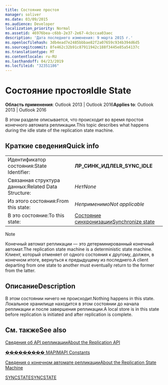 ```yaml
---
title: Состояние простоя
manager: soliver
ms.date: 03/09/2015
ms.audience: Developer
localization_priority: Normal
ms.assetid: 46976bea-c6bb-2e37-2e67-4cbccaa03aec
description: 'Дата последнего изменения: 9 марта 2015 г.'
ms.openlocfilehash: 3db4ead7e2485bbbae82f2a07659c934b394d6d5
ms.sourcegitcommit: 8fe462c32b91c87911942c188f3445e85a54137c
ms.translationtype: MT
ms.contentlocale: ru-RU
ms.lasthandoff: 04/23/2019
ms.locfileid: "32351186"
---
```

# <a name="idle-state"></a><span data-ttu-id="b4835-103">Состояние простоя</span><span class="sxs-lookup"><span data-stu-id="b4835-103">Idle State</span></span>

  
  
<span data-ttu-id="b4835-104">**Область применения**: Outlook 2013 | Outlook 2016</span><span class="sxs-lookup"><span data-stu-id="b4835-104">**Applies to**: Outlook 2013 | Outlook 2016</span></span> 
  
 <span data-ttu-id="b4835-105">В этом разделе описывается, что происходит во время простоя конечного автомата репликации.</span><span class="sxs-lookup"><span data-stu-id="b4835-105">This topic describes what happens during the idle state of the replication state machine.</span></span> 
  
## <a name="quick-info"></a><span data-ttu-id="b4835-106">Краткие сведения</span><span class="sxs-lookup"><span data-stu-id="b4835-106">Quick info</span></span>

|||
|:-----|:-----|
|<span data-ttu-id="b4835-107">Идентификатор состояния:</span><span class="sxs-lookup"><span data-stu-id="b4835-107">State Identifier:</span></span>  <br/> |<span data-ttu-id="b4835-108">**ЛР_СИНК_ИДЛЕ**</span><span class="sxs-lookup"><span data-stu-id="b4835-108">**LR_SYNC_IDLE**</span></span> <br/> |
|<span data-ttu-id="b4835-109">Связанная структура данных:</span><span class="sxs-lookup"><span data-stu-id="b4835-109">Related Data Structure:</span></span>  <br/> | <span data-ttu-id="b4835-110">*Нет*</span><span class="sxs-lookup"><span data-stu-id="b4835-110">*None*</span></span>  <br/> |
|<span data-ttu-id="b4835-111">Из этого состояния:</span><span class="sxs-lookup"><span data-stu-id="b4835-111">From this state:</span></span>  <br/> | <span data-ttu-id="b4835-112">*Неприменимо*</span><span class="sxs-lookup"><span data-stu-id="b4835-112">*Not applicable*</span></span>  <br/> |
|<span data-ttu-id="b4835-113">В это состояние:</span><span class="sxs-lookup"><span data-stu-id="b4835-113">To this state:</span></span>  <br/> |[<span data-ttu-id="b4835-114">Состояние синхронизации</span><span class="sxs-lookup"><span data-stu-id="b4835-114">Synchronize state</span></span>](synchronize-state.md) <br/> |
   
> [!NOTE]
> <span data-ttu-id="b4835-115">Конечный автомат репликации — это детерминированный конечный автомат.</span><span class="sxs-lookup"><span data-stu-id="b4835-115">The replication state machine is a deterministic state machine.</span></span> <span data-ttu-id="b4835-116">Клиент, который отменяет от одного состояния к другому, должен, в конечном итоге, вернуться к предыдущему из последнего.</span><span class="sxs-lookup"><span data-stu-id="b4835-116">A client departing from one state to another must eventually return to the former from the latter.</span></span> 
  
## <a name="description"></a><span data-ttu-id="b4835-117">Описание</span><span class="sxs-lookup"><span data-stu-id="b4835-117">Description</span></span>

<span data-ttu-id="b4835-118">В этом состоянии ничего не происходит.</span><span class="sxs-lookup"><span data-stu-id="b4835-118">Nothing happens in this state.</span></span> <span data-ttu-id="b4835-119">Локальное хранилище находится в этом состоянии до начала репликации и после завершения репликации.</span><span class="sxs-lookup"><span data-stu-id="b4835-119">A local store is in this state before replication is initiated and after replication is complete.</span></span>
  
## <a name="see-also"></a><span data-ttu-id="b4835-120">См. также</span><span class="sxs-lookup"><span data-stu-id="b4835-120">See also</span></span>



[<span data-ttu-id="b4835-121">Сведения об API репликации</span><span class="sxs-lookup"><span data-stu-id="b4835-121">About the Replication API</span></span>](about-the-replication-api.md)
  
[<span data-ttu-id="b4835-122">��������� MAPI</span><span class="sxs-lookup"><span data-stu-id="b4835-122">MAPI Constants</span></span>](mapi-constants.md)
  
[<span data-ttu-id="b4835-123">Сведения о конечном автомате репликации</span><span class="sxs-lookup"><span data-stu-id="b4835-123">About the Replication State Machine</span></span>](about-the-replication-state-machine.md)
  
[<span data-ttu-id="b4835-124">SYNCSTATE</span><span class="sxs-lookup"><span data-stu-id="b4835-124">SYNCSTATE</span></span>](syncstate.md)

